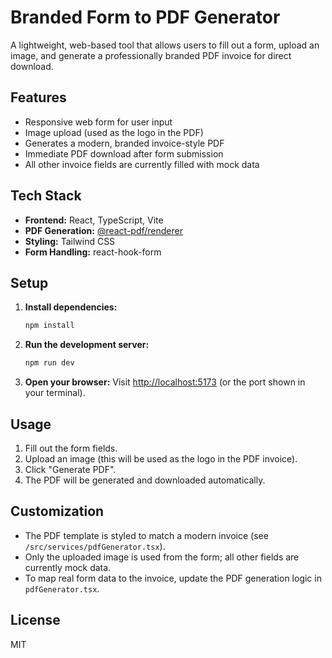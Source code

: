 # Branded Form to PDF Generator

A lightweight, web-based tool that allows users to fill out a form, upload an image, and generate a professionally branded PDF invoice for direct download.

## Features
- Responsive web form for user input
- Image upload (used as the logo in the PDF)
- Generates a modern, branded invoice-style PDF
- Immediate PDF download after form submission
- All other invoice fields are currently filled with mock data

## Tech Stack
- **Frontend:** React, TypeScript, Vite
- **PDF Generation:** [@react-pdf/renderer](https://react-pdf.org/)
- **Styling:** Tailwind CSS
- **Form Handling:** react-hook-form

## Setup
1. **Install dependencies:**
   ```bash
   npm install
   ```
2. **Run the development server:**
   ```bash
   npm run dev
   ```
3. **Open your browser:**
   Visit [http://localhost:5173](http://localhost:5173) (or the port shown in your terminal).

## Usage
1. Fill out the form fields.
2. Upload an image (this will be used as the logo in the PDF invoice).
3. Click "Generate PDF".
4. The PDF will be generated and downloaded automatically.

## Customization
- The PDF template is styled to match a modern invoice (see `/src/services/pdfGenerator.tsx`).
- Only the uploaded image is used from the form; all other fields are currently mock data.
- To map real form data to the invoice, update the PDF generation logic in `pdfGenerator.tsx`.

## License
MIT
